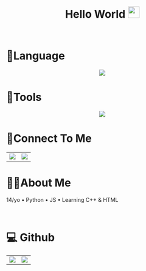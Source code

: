
<div align="center">
    <h1>Hello World <img width="30px" src="https://emojipedia-us.s3.dualstack.us-west-1.amazonaws.com/thumbs/120/apple/325/waving-hand_1f44b.png" /> </h1>
</div>
‏‏‎ ‎
‏‏‎ ‎


<h1 align="Left">
    📘Language
</h1>
<p align="center">
    <img src="https://skillicons.dev/icons?i=js,python,cpp,html" />
</p>


<h1 align="Left">
    🎈Tools
</h1>
<p align="center">
    <img src="https://skillicons.dev/icons?i=discord,twitter,vscode,blender,ps,powershell,github,git" />
</p>
      






<h1 align="Left">
    🔗Connect To Me
</h1>
</h1>
<table>
  <tr>
    <td align="center" style="padding=0;width=50%;">
    <a  a href="https://discord.com/users/827254269434396712">
      <img align="center" style="padding=0;" src="https://lanyard.cnrad.dev/api/777449557876277249?theme=Dark&animated=true&hideDiscrim=true&borderRadius=20px&idleMessage=Probably%20doing%20something%20"/>
    </a>
    </td>
    <td align="center" style="padding=0;width=50%;">
    <a  a href="https://discord.gg/DhbYaD8tp3">
      <img align="center" style="padding=0;" src="https://discordapp.com/api/guilds/976076812960550952/widget.png?style=banner1"/>
    </a>
    </td>
  </tr>
</table>
</table>











<h1 align="Left">
    🙋‍♂️About Me
</h1>
<div align="Left">
    <p> 14/yo • Python • JS • Learning C++ & HTML <p>
    <p>‎ <p>
</div>



<h1 align="Left">
    💻 Github
</h1>
</h1>
<table>
  <tr>
    <td align="center" style="padding=0;width=50%;">
      <img align="center" style="padding=0;" src="https://github-readme-stats.vercel.app/api?username=xrevix&theme=midnight-purple&show_icons=true&bg_color=0D1117&hide_border=true"/>
    </td>
    <td align="center" style="padding=0;width=50%;">
      <img align="center" style="padding=0;" src="https://github-readme-stats.vercel.app/api/top-langs/?username=xrevix&theme=midnight-purple&layout=compact&bg_color=0D1117&hide_border=true"/>
    </td>
  </tr>
</table>

